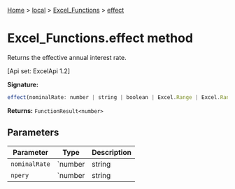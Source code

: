 [Home](./index) &gt; [local](local.md) &gt; [Excel\_Functions](local.excel_functions.md) &gt; [effect](local.excel_functions.effect.md)

# Excel\_Functions.effect method

Returns the effective annual interest rate. 

 \[Api set: ExcelApi 1.2\]

**Signature:**
```javascript
effect(nominalRate: number | string | boolean | Excel.Range | Excel.RangeReference | Excel.FunctionResult<any>, npery: number | string | boolean | Excel.Range | Excel.RangeReference | Excel.FunctionResult<any>): FunctionResult<number>;
```
**Returns:** `FunctionResult<number>`

## Parameters

|  Parameter | Type | Description |
|  --- | --- | --- |
|  `nominalRate` | `number | string | boolean | Excel.Range | Excel.RangeReference | Excel.FunctionResult<any>` |  |
|  `npery` | `number | string | boolean | Excel.Range | Excel.RangeReference | Excel.FunctionResult<any>` |  |

